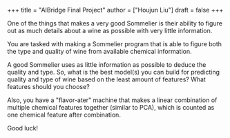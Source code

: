 +++
title = "AIBridge Final Project"
author = ["Houjun Liu"]
draft = false
+++

One of the things that makes a very good Sommelier is their ability to figure out as much details about a wine as possible with very little information.

You are tasked with making a Sommelier program that is able to figure both the type and quality of wine from available chemical information.

A good Sommelier uses as little information as possible to deduce the quality and type. So, what is the best model(s) you can build for predicting quality and type of wine based on the least amount of features? What features should you choose?

Also, you have a "flavor-ater" machine that makes a linear combination of multiple chemical features together (similar to PCA), which is counted as one chemical feature after combination.

Good luck!